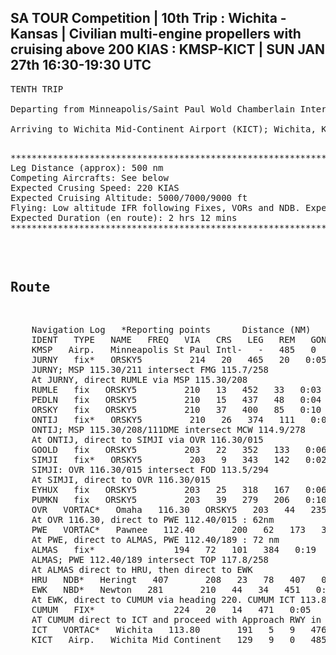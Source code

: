 SA TOUR Competition | 10th Trip : Wichita - Kansas | Civilian multi-engine propellers with cruising above 200 KIAS : KMSP-KICT | SUN JAN 27th 16:30-19:30 UTC
-------------------------------------------------------------------------------------------------------------------------------------------------------------

<pre>
TENTH TRIP<br>
Departing from Minneapolis/Saint Paul Wold Chamberlain International (KMSP); Minneapolis, Minnesota<br>
Arriving to Wichita Mid-Continent Airport (KICT); Wichita, Kansas

<pre>
***************************************************************************************************************
Leg Distance (approx): 500 nm
Competing Aircrafts: See below
Expected Crusing Speed: 220 KIAS
Expected Cruising Altitude: 5000/7000/9000 ft
Flying: Low altitude IFR following Fixes, VORs and NDB. Expect ILS or VOR/DME approach
Expected Duration (en route): 2 hrs 12 mins
***************************************************************************************************************
</pre>

Route
------
<pre>
    Navigation Log   *Reporting points      Distance (NM)      Time (220 TAS)
    IDENT   TYPE   NAME   FREQ   VIA   CRS   LEG   REM   GONE   LEG   REM   ETE
    KMSP   Airp.   Minneapolis St Paul Intl-   -   485   0   0:00   2:12   0:00
    JURNY   fix*   ORSKY5         214   20   465   20   0:05   2:06   0:05
    JURNY; MSP 115.30/211 intersect FMG 115.7/258
    At JURNY, direct RUMLE via MSP 115.30/208
    RUMLE   fix   ORSKY5         210   13   452   33   0:03   2:03   0:09
    PEDLN   fix   ORSKY5         210   15   437   48   0:04   1:59   0:13
    ORSKY   fix   ORSKY5         210   37   400   85   0:10   1:49   0:23
    ONTIJ   fix*   ORSKY5         210   26   374   111   0:07   1:42   0:30
    ONTIJ; MSP 115.30/208/111DME intersect MCW 114.9/278
    At ONTIJ, direct to SIMJI via OVR 116.30/015
    GOOLD   fix   ORSKY5         203   22   352   133   0:06   1:36   0:36
    SIMJI   fix*   ORSKY5         203   9   343   142   0:02   1:33   0:38
    SIMJI: OVR 116.30/015 intersect FOD 113.5/294
    At SIMJI, direct to OVR 116.30/015
    EYHUX   fix   ORSKY5         203   25   318   167   0:06   1:26   0:45
    PUMKN   fix   ORSKY5         203   39   279   206   0:10   1:16   0:56
    OVR   VORTAC*   Omaha   116.30   ORSKY5   203   44   235   250   0:12   1:04   1:08
    At OVR 116.30, direct to PWE 112.40/015 : 62nm
    PWE   VORTAC*   Pawnee   112.40       200   62   173   312   0:16   0:47   1:25
    At PWE, direct to ALMAS, PWE 112.40/189 : 72 nm
    ALMAS   fix*               194   72   101   384   0:19   0:27   1:44
    ALMAS; PWE 112.40/189 intersect TOP 117.8/258
    At ALMAS direct to HRU, then direct to EWK
    HRU   NDB*   Heringt   407       208   23   78   407   0:06   0:21   1:51
    EWK   NBD*   Newton   281       210   44   34   451   0:12   0:09   2:03
    At EWK, direct to CUMUM via heading 220. CUMUM ICT 113.8/360/05DME
    CUMUM   FIX*               224   20   14   471   0:05   0:03   2:08
    AT CUMUM direct to ICT and proceed with Approach RWY in USE
    ICT   VORTAC*   Wichita   113.80       191   5   9   476   0:01   0:02   2:09
    KICT   Airp.   Wichita Mid Continent   129   9   0   485   0:02   0:00   2:12
</pre>
